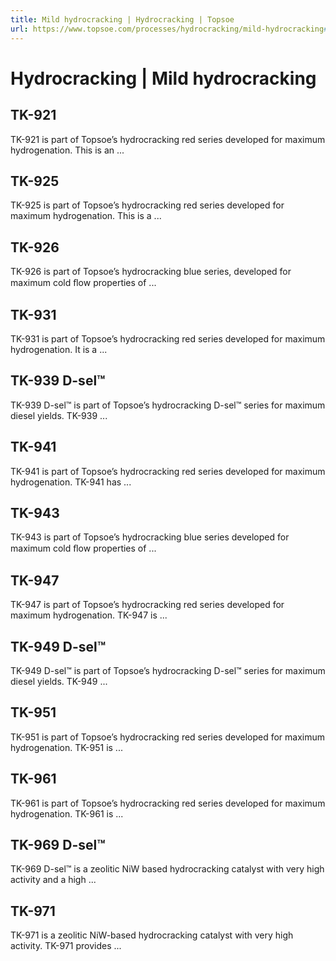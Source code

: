 ```yaml
---
title: Mild hydrocracking | Hydrocracking | Topsoe
url: https://www.topsoe.com/processes/hydrocracking/mild-hydrocracking#main-content
---
```


# Hydrocracking | Mild hydrocracking

## TK-921

TK-921 is part of Topsoe’s hydrocracking red series developed for maximum hydrogenation. This is an ...

## TK-925

TK-925 is part of Topsoe’s hydrocracking red series developed for maximum hydrogenation. This is a ...

## TK-926

TK-926 is part of Topsoe’s hydrocracking blue series, developed for maximum cold ﬂow properties of ...

## TK-931

TK-931 is part of Topsoe’s hydrocracking red series developed for maximum hydrogenation. It is a ...

## TK-939 D-sel™

TK-939 D-sel™ is part of Topsoe’s hydrocracking D-sel™ series for maximum diesel yields. TK-939 ...

## TK-941

TK-941 is part of Topsoe’s hydrocracking red series developed for maximum hydrogenation. TK-941 has ...

## TK-943

TK-943 is part of Topsoe’s hydrocracking blue series developed for maximum cold ﬂow properties of ...

## TK-947

TK-947 is part of Topsoe’s hydrocracking red series developed for maximum hydrogenation. TK-947 is ...

## TK-949 D-sel™

TK-949 D-sel™ is part of Topsoe’s hydrocracking D-sel™ series for maximum diesel yields. TK-949 ...

## TK-951

TK-951 is part of Topsoe’s hydrocracking red series developed for maximum hydrogenation. TK-951 is ...

## TK-961

TK-961 is part of Topsoe’s hydrocracking red series developed for maximum hydrogenation. TK-961 is ...

## TK-969 D-sel™

TK-969 D-sel™ is a zeolitic NiW based hydrocracking catalyst with very high activity and a high ...

## TK-971

TK-971 is a zeolitic NiW-based hydrocracking catalyst with very high activity. TK-971 provides ...